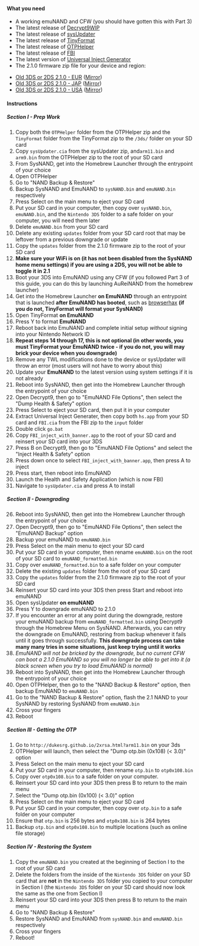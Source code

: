 #### What you need

* A working emuNAND and CFW (you should have gotten this with Part 3)
* The latest release of [Decrypt9WIP](https://github.com/d0k3/Decrypt9WIP/releases)
* The latest release of [sysUpdater](https://github.com/profi200/sysUpdater/releases/)
* The latest release of [TinyFormat](https://github.com/javimadgit/TinyFormat/releases)
* The latest release of [OTPHelper](https://github.com/d0k3/OTPHelper/releases)
* The latest release of [FBI](https://github.com/Steveice10/FBI/releases)
* The latest version of [Universal Inject Generator](https://github.com/d0k3/Universal-Inject-Generator/archive/master.zip)
* The 2.1.0 firmware zip file for your device and region:
 +    [Old 3DS or 2DS 2.1.0 - EUR](https://mega.nz/#!MhcxXJKA!xcx62RvFiu7oKzCveqxUlDX1icv9UI-7BB1MoiWfn-Q
) ([Mirror](https://drive.google.com/file/d/0BzPfvjeuhqoDajdOM1QyQlhjRUk/view?usp=sharing))    
 +    [Old 3DS or 2DS 2.1.0 - JAP](https://mega.nz/#!Ix9Fnb6Q!33ujhZnFLL48aY6mE_jEXuMFtCB7cugdg1eRH1geK94
) ([Mirror](https://drive.google.com/file/d/0BzPfvjeuhqoDYzBIckVEcW5IcW8/view?usp=sharing))    
 +    [Old 3DS or 2DS 2.1.0 - USA](https://mega.nz/#!EpExwB6K!jfMSznN3_aT14N7LyM_BDBonBQz0mQTs0fx5pURoneU) ([Mirror](https://drive.google.com/file/d/0BzPfvjeuhqoDWWtBODVzQWxpZ3c/view?usp=sharing))    

#### Instructions

##### Section I - Prep Work

1. Copy both the `OTPHelper` folder from the OTPHelper zip and the `TinyFormat` folder from the TinyFormat zip to the `/3ds/` folder on your SD card
2. Copy `sysUpdater.cia` from the sysUpdater zip, and`arm11.bin` and `arm9.bin` from the OTPHelper zip to the root of your SD card
3. From SysNAND, get into the Homebrew Launcher through the entrypoint of your choice
4. Open OTPHelper
5. Go to "NAND Backup & Restore"
6. Backup SysNAND and EmuNAND to `sysNAND.bin` and `emuNAND.bin` respectively
7. Press Select on the main menu to eject your SD card
8. Put your SD card in your computer, then copy over `sysNAND.bin`, `emuNAND.bin`, and the `Nintendo 3DS` folder to a safe folder on your computer, you will need them later
9. Delete `emuNAND.bin` from your SD card
1. Delete any existing `updates` folder from your SD card root that may be leftover from a previous downgrade or update
2. Copy the `updates` folder from the 2.1.0 firmware zip to the root of your SD card
3. **Make sure your WiFi is on (it has not been disabled from the SysNAND home menu settings) if you are using a 2DS, you will not be able to toggle it in 2.1**
4. Boot your 3DS into EmuNAND using any CFW (if you followed Part 3 of this guide, you can do this by launching AuReiNAND from the homebrew launcher)
5. Get into the Homebrew Launcher **on EmuNAND** through an entrypoint that is launched **after EmuNAND has booted**, such as [browserhax](https://yls8.mtheall.com/3dsbrowserhax.php) **(if you do not, TinyFormat will format your SysNAND)**
6. Open TinyFormat **on EmuNAND**
7. Press Y to format **EmuNAND**
8. Reboot back into EmuNAND and complete initial setup *without* signing into your Nintendo Network ID
9. **Repeat steps 14 through 17, this is not optional (in other words, you must TinyFormat your EmuNAND twice - if you do not, you will may brick your device when you downgrade)**
10. Remove any TWL modifications done to the device or sysUpdater will throw an error (most users will not have to worry about this)
10. Update your **EmuNAND** to the latest version using system settings if it is not already
10. Reboot into SysNAND, then get into the Homebrew Launcher through the entrypoint of your choice
11. Open Decrypt9, then go to "EmuNAND File Options", then select the "Dump Health & Safety" option
12. Press Select to eject your SD card, then put it in your computer
13. Extract Universal Inject Generater, then copy both `hs.app` from your SD card and `FBI.cia` from the FBI zip to the `input` folder
14. Double click `go.bat`
15. Copy `FBI_inject_with_banner.app` to the root of your SD card and reinsert your SD card into your 3DS
16. Press B on Decrypt9, then go to "EmuNAND File Options" and select the "Inject Health & Safety" option
17. Press down once to select `FBI_inject_with_banner.app`, then press A to inject
18. Press start, then reboot into EmuNAND
19. Launch the Health and Safety Application (which is now FBI)
20. Navigate to `sysUpdater.cia` and press A to install

##### Section II - Downgrading
26. Reboot into SysNAND, then get into the Homebrew Launcher through the entrypoint of your choice
27. Open Decrypt9, then go to "EmuNAND File Options", then select the "EmuNAND Backup" option
28. Backup your emuNAND to `emuNAND.bin`
29. Press Select on the main menu to eject your SD card
23. Put your SD card in your computer, then rename `emuNAND.bin` on the root of your SD card to `emuNAND_formatted.bin`
26. Copy over `emuNAND_formatted.bin` to a safe folder on your computer
24. Delete the existing `updates` folder from the root of your SD card
25. Copy the `updates` folder from the 2.1.0 firmware zip to the root of your SD card
27. Reinsert your SD card into your 3DS then press Start and reboot into emuNAND
28. Open sysUpdater **on emuNAND**
29. Press Y to downgrade emuNAND to 2.1.0
30. If you encounter an error at any point during the downgrade, restore your emuNAND backup from `emuNAND_formatted.bin` using Decrypt9 through the Homebrew Menu on SysNAND. Afterwards, you can retry the downgrade on EmuNAND, restoring from backup whenever it fails until it goes through successfully. **This downgrade process can take many many tries in some situations, just keep trying until it works**
31. *EmuNAND will not be bricked by the downgrade, but no current CFW can boot a 2.1.0 EmuNAND so you will no longer be able to get into it (a black screen when you try to load EmuNAND is normal)*
32. Reboot into SysNAND, then get into the Homebrew Launcher through the entrypoint of your choice
33. Open OTPHelper, then go to the "NAND Backup & Restore" option, then backup EmuNAND to `emuNAND.bin`
34. Go to the "NAND Backup & Restore" option, flash the 2.1 NAND to your SysNAND by restoring SysNAND from `emuNAND.bin`
35. Cross your fingers
36. Reboot

##### Section III - Getting the OTP

1. Go to `http://dukesrg.github.io/2xrsa.html?arm11.bin` on your 3ds
2. OTPHelper will launch, then select the "Dump otp.bin (0x108) (< 3.0)" option
3. Press Select on the main menu to eject your SD card
4. Put your SD card in your computer, then rename `otp.bin` to `otp0x108.bin`
5. Copy over `otp0x108.bin` to a safe folder on your computer.
6. Reinsert your SD card into your 3DS then press B to return to the main menu
7. Select the "Dump otp.bin (0x100) (< 3.0)" option
8. Press Select on the main menu to eject your SD card
9. Put your SD card in your computer, then copy over `otp.bin` to a safe folder on your computer
10. Ensure that `otp.bin` is 256 bytes and `otp0x108.bin` is 264 bytes
11. Backup `otp.bin` and `otp0x108.bin` to multiple locations (such as online file storage)

##### Section IV - Restoring the System

1. Copy the `emuNAND.bin` you created at the beginning of Section I to the root of your SD card
2. Delete the folders from the inside of the `Nintendo 3DS` folder on your SD card that are **not** in the `Nintendo 3DS` folder you copied to your computer in Section I (the `Nintendo 3DS` folder on your SD card should now look the same as the one from Section I)
2. Reinsert your SD card into your 3DS then press B to return to the main menu
3. Go to "NAND Backup & Restore"
4. Restore SysNAND and EmuNAND from `sysNAND.bin` and `emuNAND.bin` respectively
5. Cross your fingers
6. Reboot!